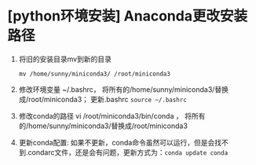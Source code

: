 # [python环境安装]  Anaconda更改安装路径

1. 将旧的安装目录mv到新的目录

   ```shell
   mv /home/sunny/miniconda3/ /root/miniconda3
   ```

2. 修改环境变量 ~/.bashrc， 将所有的/home/sunny/miniconda3/替换成/root/miniconda3； 更新.bashrc `source ~/.bashrc`

3. 修改conda的路径  vi /root/miniconda3/bin/conda  ， 将所有的/home/sunny/miniconda3/替换成/root/miniconda3

4. 更新conda配置: 如果不更新，conda命令虽然可以运行，但是会找不到.condarc文件，还是会有问题，更新方式为：`conda update conda`